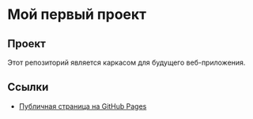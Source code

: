 # Мой первый проект

## Проект
Этот репозиторий является каркасом для будущего веб-приложения.  

## Ссылки
- [Публичная страница на GitHub Pages](https://6vi6-vi.github.io/my-awesome-project/src/)
